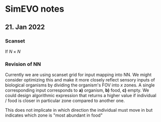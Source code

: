 # SimEVO notes
## 21. Jan 2022
### Scanset

If $N \times N$ 

### Revision of NN

Currently we are using scanset grid for input mapping into NN. We might consider optimizing this and make it more closely reflect sensory inputs of biological organisms by dividing the organism's FOV into $x$ zones. A single corresponding input corresponds to **a)** organism, **b)** food, **c)** empty. We could design algorithmic expression that returns a higher value if individual / food is closer in particular zone compared to another one.

This does not implicate in which direction the individual must move in but indicates which zone is "most abundant in food"

